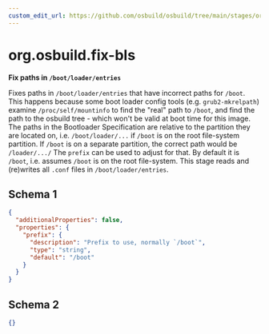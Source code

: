 ```yaml
---
custom_edit_url: https://github.com/osbuild/osbuild/tree/main/stages/org.osbuild.fix-bls.meta.json
---
```

# org.osbuild.fix-bls
<!--
[//]: # ( DO NOT MODIFY THIS FILE! )
[//]: # ( This content is generated by `scripts/pull_osbuild_modules.py` )
[//]: # ( Rather change the source of this: https://github.com/osbuild/osbuild/tree/main/stages/org.osbuild.fix-bls.meta.json )
-->

**Fix paths in `/boot/loader/entries`**

Fixes paths in `/boot/loader/entries` that have incorrect paths for `/boot`.
This happens because some boot loader config tools (e.g. `grub2-mkrelpath`)
examine `/proc/self/mountinfo` to find the "real" path to `/boot`, and find the
path to the osbuild tree - which won't be valid at boot time for this image.
The paths in the Bootloader Specification are relative to the partition
they are located on, i.e. `/boot/loader/...` if `/boot` is on the root
file-system partition. If `/boot` is on a separate partition, the correct
path would be `/loader/.../` The `prefix` can be used to adjust for that.
By default it is `/boot`, i.e. assumes `/boot` is on the root file-system.
This stage reads and (re)writes all `.conf` files in `/boot/loader/entries`.

## Schema 1

```json
{
  "additionalProperties": false,
  "properties": {
    "prefix": {
      "description": "Prefix to use, normally `/boot`",
      "type": "string",
      "default": "/boot"
    }
  }
}
```

## Schema 2

```json
{}
```
